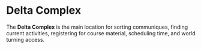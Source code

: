 # Delta Complex
The **Delta Complex** is the main location for sorting communiques, finding current activities, registering for course material, scheduling time, and world turning access.
